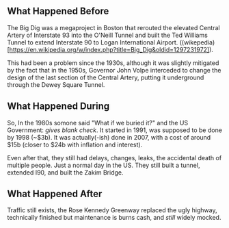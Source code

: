 ## What Happened Before

The Big Dig was a megaproject in Boston that rerouted the elevated Central Artery of Interstate 93 into the O'Neill Tunnel and built the Ted Williams Tunnel to extend Interstate 90 to Logan International Airport. ((wikepedia)[https://en.wikipedia.org/w/index.php?title=Big_Dig&oldid=1297231972]).

This had been a problem since the 1930s, although it was slightly mitigated by the fact that in the 1950s, Governor John Volpe interceded to change the design of the last section of the Central Artery, putting it underground through the Dewey Square Tunnel.

## What Happened During

So, In the 1980s somone said "What if we buried it?" and the US Government: *gives blank check*. It started in 1991, was supposed to be done by 1998 (~$3b). It was actually(-ish) done in 2007, with a cost of around $15b (closer to $24b with inflation and interest).

Even after that, they still had delays, changes, leaks, the accidental death of multiple people. Just a normal day in the US. They still built a tunnel, extended I90, and built the Zakim Bridge.

## What Happened After

Traffic still exists, the Rose Kennedy Greenway replaced the ugly highway, technically finished but maintenance is burns cash, and *still* widely mocked.
